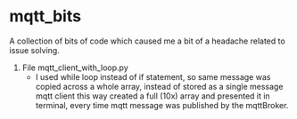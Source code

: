 # mqtt_bits

A collection of bits of code which caused me a bit of a headache related to issue solving. 
1. File mqtt_client_with_loop.py 
    * I used while loop instead of if statement, so same message was copied across a whole array, instead of stored as a single message mqtt client this way created a full (10x) array and presented it in terminal, every time mqtt message was published by the mqttBroker.